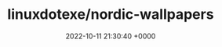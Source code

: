 ---
title: "linuxdotexe/nordic-wallpapers"
link: "https://github.com/linuxdotexe/nordic-wallpapers"
date: "2022-10-11 21:30:40 +0000"
---